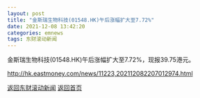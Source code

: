 ```yaml
---
layout: post
title: "金斯瑞生物科技(01548.HK)午后涨幅扩大至7.72%"
date: 2021-12-08 13:42:20
categories: emnews
tags: 东财滚动新闻
---
```


金斯瑞生物科技(01548.HK)午后涨幅扩大至7.72%，现报39.75港元。

<http://hk.eastmoney.com/news/11223,202112082207012974.html>

[返回东财滚动新闻](//finews.withounder.com/emnews/)
[返回首页](//finews.withounder.com/)